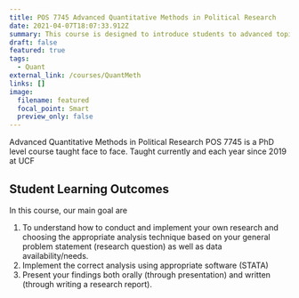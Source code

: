 ```yaml
---
title: POS 7745 Advanced Quantitative Methods in Political Research
date: 2021-04-07T18:07:33.912Z
summary: This course is designed to introduce students to advanced topics in the use of statistical methods as well as other methods and tools used to analyze issues in political science research. More specifically, in this course students will learn how to use appropriate statistical software (STATA) in order to perform quantitative data analysis (linear and logistic regression, time-series data analysis, panel data analysis). The course will also introduce students to other potentially useful software to perform data analysis and they will be introduced to methods beyond statistical analysis that are used in political science research such as content analysis, qualitative comparative analysis, agent based modelling and networks. 
draft: false
featured: true
tags:
  - Quant
external_link: /courses/QuantMeth
links: []
image:
  filename: featured
  focal_point: Smart
  preview_only: false
---
```

Advanced Quantitative Methods in Political Research POS 7745 is a PhD level course taught face to face. 
Taught currently and each year since 2019 at UCF

## Student Learning Outcomes
In this course, our main goal are
1. To understand how to conduct and implement your own research and choosing the appropriate analysis
technique based on your general problem statement (research question) as well as data availability/needs.
2. Implement the correct analysis using appropriate software (STATA)
3. Present your findings both orally (through presentation) and written (through writing a research report).
